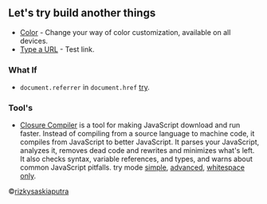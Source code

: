 ## Let's try build another things
- [Color](https://rizkysaskiaputra.github.io/lab/color) - Change your way of color customization, available on all devices.
- [Type a URL](https://rizkysaskiaputra.github.io/lab/type-a-url) - Test link.

### What If
- `document.referrer` in `document.href` [try](https://rizkysaskiaputra.github.io/lab/referrer-in-href).

### Tool's
- [Closure Compiler](https://developers.google.com/closure/compiler/docs/gettingstarted_api) is a tool for making JavaScript download and run faster. Instead of compiling from a source language to machine code, it compiles from JavaScript to better JavaScript. It parses your JavaScript, analyzes it, removes dead code and rewrites and minimizes what's left. It also checks syntax, variable references, and types, and warns about common JavaScript pitfalls. try mode [simple](https://rizkysaskiaputra.github.io/lab/compiler-simple), [advanced](https://rizkysaskiaputra.github.io/lab/compiler-advanced), [whitespace only](https://rizkysaskiaputra.github.io/lab/compiler-whitespace-only).

&#169;[rizkysaskiaputra](https://rizkysaskiaputra.blogspot.com/)
